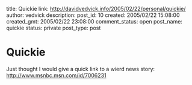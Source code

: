 title: Quickie
link: http://davidvedvick.info/2005/02/22/personal/quickie/
author: vedvick
description: 
post_id: 10
created: 2005/02/22 15:08:00
created_gmt: 2005/02/22 23:08:00
comment_status: open
post_name: quickie
status: private
post_type: post

# Quickie

Just thought I would give a quick link to a wierd news story: <http://www.msnbc.msn.com/id/7006231>